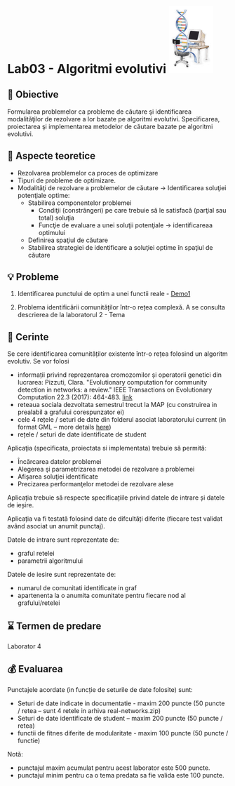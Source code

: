 # Lab03 - Algoritmi evolutivi  <img src="evolComp.gif" width="100">



## :microscope: Obiective 

Formularea problemelor ca probleme de căutare şi identificarea modalităţilor de rezolvare a lor bazate pe algoritmi evolutivi. Specificarea, proiectarea şi implementarea metodelor de căutare bazate pe algoritmi evolutivi.

## :book:  Aspecte teoretice

- Rezolvarea problemelor ca proces de optimizare
- Tipuri de probleme de optimizare.
- Modalităţi de rezolvare a problemelor de căutare -> Identificarea soluţiei potenţiale optime:
    - Stabilirea componentelor problemei 
        - Condiţii (constrângeri) pe care trebuie să le satisfacă (parţial sau total) soluţia  
        - Funcţie de evaluare a unei soluţii potenţiale -> identificareaa optimului
    - Definirea spaţiul de căutare 
    - Stabilirea strategiei de identificare a soluţiei optime în spaţiul de căutare 

## :bulb: Probleme

1. Identificarea punctului de optim a unei functii reale - [Demo1](https://github.com/lauradiosan/AI-UBB/blob/main/2021-2022/labs/lab3/GAs.ipynb#Demo1)


2. Problema identificării comunităților într-o rețea complexă. A se consulta descrierea de la laboratorul 2 - Tema


## :memo:  Cerinte 

Se cere identificarea comunităților existente într-o rețea folosind un algoritm evolutiv. Se vor folosi 
-	informații privind reprezentarea cromozomilor și operatorii genetici din lucrarea: Pizzuti, Clara. "Evolutionary computation for community detection in networks: a review." IEEE Transactions on Evolutionary Computation 22.3 (2017): 464-483. [link](http://staff.icar.cnr.it/pizzuti/pubblicazioni/IEEETEC2017.pdf)
- reteaua sociala dezvoltata semestrul trecut la MAP (cu construirea in prealabil a grafului corespunzator ei)
-	cele 4 rețele / seturi de date din folderul asociat laboratorului current (in format GML – more details [here](https://www.fim.uni-passau.de/fileadmin/dokumente/fakultaeten/fim/lehrstuhl/rutter/abschlussarbeiten/ba-goetz.pdf))
-	rețele / seturi de date identificate de student 

Aplicaţia (specificata, proiectata si implementata) trebuie să permită:
-	Încărcarea datelor problemei 
-	Alegerea şi parametrizarea metodei de rezolvare a problemei
-	Afişarea soluţiei identificate
-	Precizarea performanţelor metodei de rezolvare alese

Aplicația trebuie să respecte specificațiile privind datele de intrare și datele de ieșire.

Aplicația va fi testată folosind date de difcultăți diferite (fiecare test validat având asociat un anumit punctaj).

Datele de intrare sunt reprezentate de:
-	graful retelei
-	parametrii algoritmului

Datele de iesire sunt reprezentate de:
-	numarul de comunitati identificate in graf
-	apartenenta la o anumita comunitate pentru fiecare nod al grafului/retelei


## :hourglass: Termen de predare 
Laborator 4 

## :moneybag: Evaluarea

Punctajele acordate (in funcție de seturile de date folosite) sunt:
-	Seturi de date indicate in documentatie - maxim 200 puncte (50 puncte / retea – sunt 4 retele in arhiva real-networks.zip) 
-	Seturi de date identificate de student – maxim 200 puncte (50 puncte / retea)
- functii de fitnes diferite de modularitate - maxim 100 puncte (50 puncte / functie)


Notă: 
- punctajul maxim acumulat pentru acest laborator este 500 puncte.
- punctajul minim pentru ca o tema predata sa fie valida este 100 puncte.  



